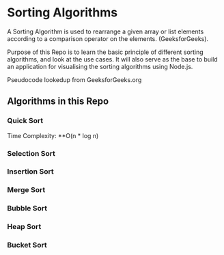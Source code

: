 # Sorting Algorithms

A Sorting Algorithm is used to rearrange a given array or list elements according to a comparison operator on the elements. (GeeksforGeeks).

Purpose of this Repo is to learn the basic principle of different sorting algorithms, and look at the use cases. It will also serve as the base to build an application for visualising the sorting algorithms using Node.js.

Pseudocode lookedup from GeeksforGeeks.org

## Algorithms in this Repo

### Quick Sort

Time Complexity: **O(n * log n)

### Selection Sort

### Insertion Sort

### Merge Sort

### Bubble Sort

### Heap Sort

### Bucket Sort
